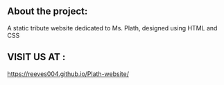 ## About the project:
A static tribute website dedicated to Ms. Plath, designed using HTML and CSS
## VISIT US AT :
https://reeves004.github.io/Plath-website/

